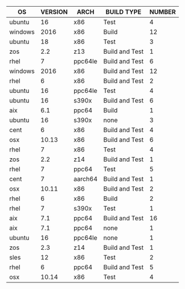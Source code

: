 | OS | VERSION | ARCH | BUILD TYPE | NUMBER |
| --- | --- | --- | --- | --- |
|ubuntu|16|x86|Test|4|
|windows|2016|x86|Build|12|
|ubuntu|18|x86|Test|3|
|zos|2.2|z13|Build and Test|1|
|rhel|7|ppc64le|Build and Test|6|
|windows|2016|x86|Build and Test|12|
|rhel|6|x86|Build and Test|2|
|ubuntu|16|ppc64le|Test|4|
|ubuntu|16|s390x|Build and Test|6|
|aix|6.1|ppc64|Build|1|
|ubuntu|16|s390x|none|3|
|cent|6|x86|Build and Test|4|
|osx|10.13|x86|Build and Test|6|
|rhel|7|x86|Test|4|
|zos|2.2|z14|Build and Test|1|
|rhel|7|ppc64|Test|5|
|cent|7|aarch64|Build and Test|1|
|osx|10.11|x86|Build and Test|2|
|rhel|6|x86|Build|2|
|rhel|7|s390x|Test|1|
|aix|7.1|ppc64|Build and Test|16|
|aix|7.1|ppc64|none|1|
|ubuntu|16|ppc64le|none|1|
|zos|2.3|z14|Build and Test|1|
|sles|12|x86|Test|2|
|rhel|6|ppc64|Build and Test|5|
|osx|10.14|x86|Test|4|
